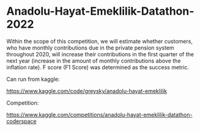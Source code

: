 # Anadolu-Hayat-Emeklilik-Datathon-2022
Within the scope of this competition, we will estimate whether customers, who have monthly contributions due in the private pension system throughout 2020, will increase their contributions in the first quarter of the next year (increase in the amount of monthly contributions above the inflation rate). F score (F1 Score) was determined as the success metric.

Can run from kaggle:

https://www.kaggle.com/code/greysky/anadolu-hayat-emeklilik

Competition:

https://www.kaggle.com/competitions/anadolu-hayat-emeklilik-datathon-coderspace
